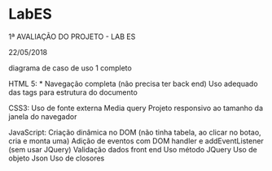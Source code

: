 # LabES



1ª AVALIAÇÃO DO PROJETO - LAB ES

22/05/2018


diagrama de caso de uso 1 completo


HTML 5:
	* Navegação completa (não precisa ter back end)
	Uso adequado das tags para estrutura do documento

CSS3:
	Uso de fonte externa
	Media query
	Projeto responsivo ao tamanho da janela do navegador

JavaScript:
	Criação dinâmica no DOM (não tinha tabela, ao clicar no botao, cria e monta uma)
	Adição de eventos com DOM handler e addEventListener (sem usar JQuery)
	Validação dados front end
	Uso método JQuery
	Uso de objeto Json
	Uso de closores

